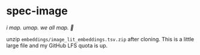 # spec-image

*i map. umap. we all map. 🎉*

 unzip `embeddings/image_lit_embeddings.tsv.zip` after cloning. This is a little large file and my GitHub LFS quota is up.
